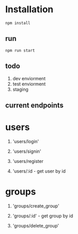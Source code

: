 # Installation

    npm install

## run

    npm run start

## todo

1.  dev enviorment
2.  test enviorment
3.  staging

## current endpoints

# users

1.  'users/login'

2.  'users/signin'

3.  'users/register

4.  'users/:id - get user by id

# groups

1.  'groups/create_group'

2.  'groups/:id' - get group by id

3.  'groups/delete_group'
